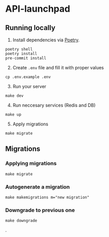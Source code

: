 # API-launchpad

## Running locally

1. Install dependencies via [Poetry](https://python-poetry.org/docs/#installation).

```{shell}
poetry shell
poetry install
pre-commit install
```

2. Create `.env` file and fill it with proper values

```{shell}
cp .env.example .env
```

3. Run your server

```{shell}
make dev
```

4. Run neccesary services (Redis and DB)

```{shell}
make up
```

5. Apply migrations

```shell
make migrate
```

## Migrations
### Applying migrations

```shell
make migrate
```

### Autogenerate a migration
```shell
make makemigrations m="new migration"
```

### Downgrade to previous one
```shell
make downgrade
```
.
